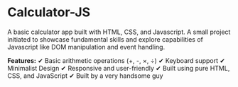 # Calculator-JS

A basic calculator app built with HTML, CSS, and Javascript. A small project initiated to showcase fundamental skills and explore capabilities of Javascript like DOM manipulation and event handling.

**Features:**
✔ Basic arithmetic operations (+, -, ×, ÷)
✔ Keyboard support
✔ Minimalist Design
✔ Responsive and user-friendly
✔ Built using pure HTML, CSS, and JavaScript
✔ Built by a very handsome guy
